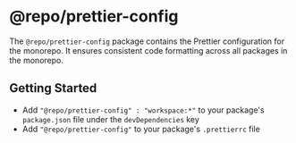 # @repo/prettier-config

The `@repo/prettier-config` package contains the Prettier configuration for the monorepo. It ensures consistent code formatting across all packages in the monorepo.

## Getting Started

- Add `"@repo/prettier-config" : "workspace:*"` to your package's `package.json` file under the `devDependencies` key
- Add `"@repo/prettier-config"` to your package's `.prettierrc` file
